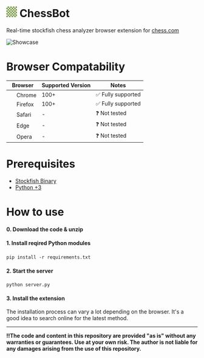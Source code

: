 # <img src="extension/icon.png" width="28" height="28" /> ChessBot
Real-time stockfish chess analyzer browser extension for [chess.com](https://www.chess.com)

![Showcase](https://github.com/user-attachments/assets/003ef739-f8a3-4d54-8969-01cc7404fae7)


# Browser Compatability

| Browser        | Supported Version | Notes                                  |
|----------------|-------------------|----------------------------------------|
| <img src="https://upload.wikimedia.org/wikipedia/commons/e/e1/Google_Chrome_icon_%28February_2022%29.svg" style="width: 16px; height: 16px;"> Chrome         | 100+              | ✅ Fully supported                        |
| <img src="https://upload.wikimedia.org/wikipedia/commons/a/a0/Firefox_logo%2C_2019.svg" style="width: 16px; height: 16px;"> Firefox        | 100+              | ✅ Fully supported                        |
| <img src="https://upload.wikimedia.org/wikipedia/commons/5/52/Safari_browser_logo.svg" style="width: 16px; height: 16px;"> Safari         | -               | ❓ Not tested                             |
| <img src="https://upload.wikimedia.org/wikipedia/commons/9/98/Microsoft_Edge_logo_%282019%29.svg" style="width: 16px; height: 16px;"> Edge           | -               | ❓ Not tested                             |
| <img src="https://upload.wikimedia.org/wikipedia/commons/4/49/Opera_2015_icon.svg" style="width: 16px; height: 16px;"> Opera          | -               | ❓ Not tested                             |


# Prerequisites

<ul>
  <li><a href="https://stockfishchess.org/download/">Stockfish Binary</a></li>
  <li><a href="https://www.python.org/downloads/">Python +3</a></li>
</ul>

# How to use

#### 0. Download the code & unzip

#### 1. Install reqired Python modules
`pip install -r requirements.txt`
#### 2. Start the server
`python server.py`
#### 3. Install the extension
The installation process can vary a lot depending on the browser. It's a good idea to search online for the latest method.

---

<b>‼️The code and content in this repository are provided "as is" without any warranties or guarantees. Use at your own risk. The author is not liable for any damages arising from the use of this repository.</b>
